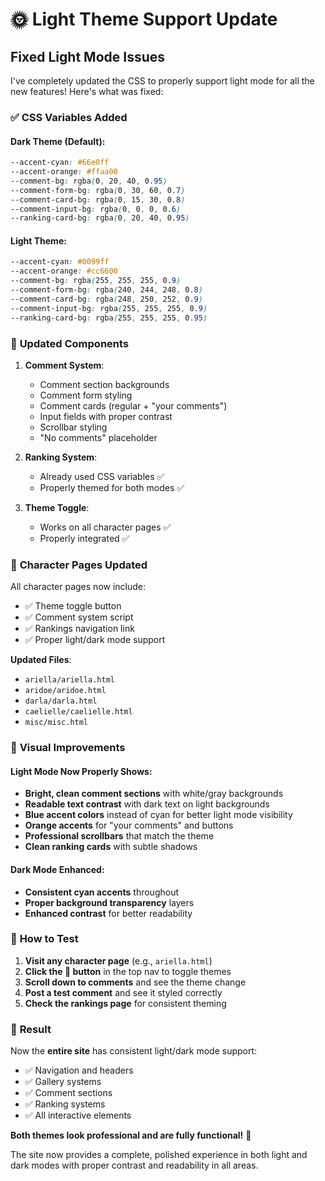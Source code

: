 # 🌞 Light Theme Support Update

## Fixed Light Mode Issues

I've completely updated the CSS to properly support light mode for all the new features! Here's what was fixed:

### ✅ **CSS Variables Added**

#### **Dark Theme (Default)**:
```css
--accent-cyan: #66e0ff
--accent-orange: #ffaa00
--comment-bg: rgba(0, 20, 40, 0.95)
--comment-form-bg: rgba(0, 30, 60, 0.7)
--comment-card-bg: rgba(0, 15, 30, 0.8)
--comment-input-bg: rgba(0, 0, 0, 0.6)
--ranking-card-bg: rgba(0, 20, 40, 0.95)
```

#### **Light Theme**:
```css
--accent-cyan: #0099ff
--accent-orange: #cc6600
--comment-bg: rgba(255, 255, 255, 0.9)
--comment-form-bg: rgba(240, 244, 248, 0.8)
--comment-card-bg: rgba(248, 250, 252, 0.9)
--comment-input-bg: rgba(255, 255, 255, 0.9)
--ranking-card-bg: rgba(255, 255, 255, 0.95)
```

### 🎨 **Updated Components**

1. **Comment System**:
   - Comment section backgrounds
   - Comment form styling
   - Comment cards (regular + "your comments")
   - Input fields with proper contrast
   - Scrollbar styling
   - "No comments" placeholder

2. **Ranking System**:
   - Already used CSS variables ✅
   - Properly themed for both modes ✅

3. **Theme Toggle**:
   - Works on all character pages ✅
   - Properly integrated ✅

### 🔧 **Character Pages Updated**

All character pages now include:
- ✅ Theme toggle button
- ✅ Comment system script
- ✅ Rankings navigation link
- ✅ Proper light/dark mode support

**Updated Files**:
- `ariella/ariella.html`
- `aridoe/aridoe.html` 
- `darla/darla.html`
- `caelielle/caelielle.html`
- `misc/misc.html`

### 🌈 **Visual Improvements**

#### **Light Mode Now Properly Shows**:
- **Bright, clean comment sections** with white/gray backgrounds
- **Readable text contrast** with dark text on light backgrounds
- **Blue accent colors** instead of cyan for better light mode visibility
- **Orange accents** for "your comments" and buttons
- **Professional scrollbars** that match the theme
- **Clean ranking cards** with subtle shadows

#### **Dark Mode Enhanced**:
- **Consistent cyan accents** throughout
- **Proper background transparency** layers
- **Enhanced contrast** for better readability

### 🚀 **How to Test**

1. **Visit any character page** (e.g., `ariella.html`)
2. **Click the 🌙 button** in the top nav to toggle themes
3. **Scroll down to comments** and see the theme change
4. **Post a test comment** and see it styled correctly
5. **Check the rankings page** for consistent theming

### 🎯 **Result**

Now the **entire site** has consistent light/dark mode support:
- ✅ Navigation and headers
- ✅ Gallery systems  
- ✅ Comment sections
- ✅ Ranking systems
- ✅ All interactive elements

**Both themes look professional and are fully functional!** 🌟

The site now provides a complete, polished experience in both light and dark modes with proper contrast and readability in all areas.
